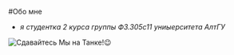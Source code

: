 #Обо мне 
- *я студентка 2 курса группы Ф3.305с11 униыерситета АлтГУ*
  
![Сдавайтесь Мы на Танке!😉](https://encrypted-tbn0.gstatic.com/images?q=tbn:ANd9GcT7Ntv79oFkbkQqUaG1bV6dzK9XBuLaHd32zA&s)
